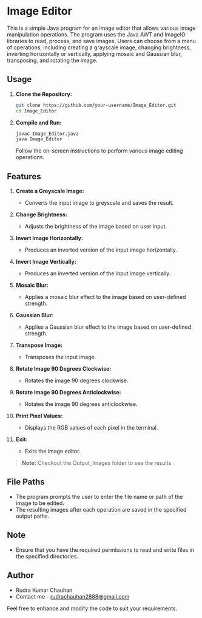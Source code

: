 # Image Editor

This is a simple Java program for an image editor that allows various image manipulation operations. The program uses the Java AWT and ImageIO libraries to read, process, and save images. Users can choose from a menu of operations, including creating a grayscale image, changing brightness, inverting horizontally or vertically, applying mosaic and Gaussian blur, transposing, and rotating the image.

## Usage

1. **Clone the Repository:**
   ```bash
   git clone https://github.com/your-username/Image_Editor.git
   cd Image_Editor
   ```

2. **Compile and Run:**
   ```bash
   javac Image_Editor.java
   java Image_Editor
   ```
   
   Follow the on-screen instructions to perform various image editing operations.

## Features

1. **Create a Greyscale Image:**
   - Converts the input image to greyscale and saves the result.

2. **Change Brightness:**
   - Adjusts the brightness of the image based on user input.

3. **Invert Image Horizontally:**
   - Produces an inverted version of the input image horizontally.

4. **Invert Image Vertically:**
   - Produces an inverted version of the input image vertically.

5. **Mosaic Blur:**
   - Applies a mosaic blur effect to the image based on user-defined strength.

6. **Gaussian Blur:**
   - Applies a Gaussian blur effect to the image based on user-defined strength.

7. **Transpose Image:**
   - Transposes the input image.

8. **Rotate Image 90 Degrees Clockwise:**
   - Rotates the image 90 degrees clockwise.

9. **Rotate Image 90 Degrees Anticlockwise:**
   - Rotates the image 90 degrees anticlockwise.

10. **Print Pixel Values:**
    - Displays the RGB values of each pixel in the terminal.

11. **Exit:**
    - Exits the image editor.
   
> **Note:** Checkout the Output_Images folder to see the results

## File Paths

- The program prompts the user to enter the file name or path of the image to be edited.
- The resulting images after each operation are saved in the specified output paths.

## Note

- Ensure that you have the required permissions to read and write files in the specified directories.

## Author

- Rudra Kumar Chauhan
- Contact me - rudrachauhan2888@gmail.com

Feel free to enhance and modify the code to suit your requirements.
